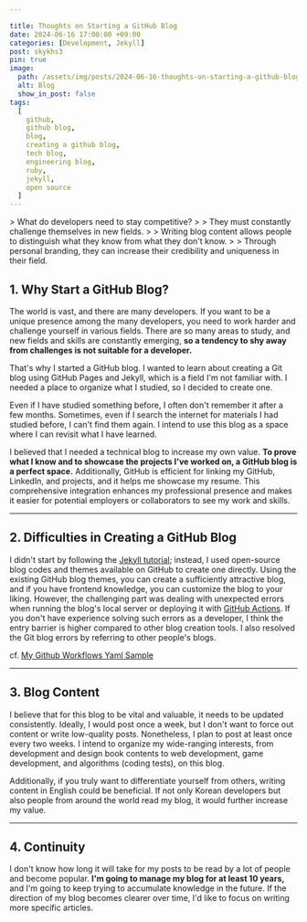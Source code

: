 ```yaml
---

title: Thoughts on Starting a GitHub Blog
date: 2024-06-16 17:00:00 +09:00
categories: [Development, Jekyll]
post: skykhs3
pin: true
image:
  path: /assets/img/posts/2024-06-16-thoughts-on-starting-a-github-blog/jekyll_pages.webp
  alt: Blog
  show_in_post: false
tags:
  [
    github,
    github blog,
    blog,
    creating a github blog,
    tech blog,
    engineering blog,
    ruby,
    jekyll,
    open source
  ]
---
```

<div markdown="1">
> What do developers need to stay competitive?
>
> They must constantly challenge themselves in new fields.
> 
> Writing blog content allows people to distinguish what they know from what they don't know.
> 
> Through personal branding, they can increase their credibility and uniqueness in their field.

## 1. Why Start a GitHub Blog? 

The world is vast, and there are many developers. If you want to be a unique presence among the many developers, you need to work harder and challenge yourself in various fields. There are so many areas to study, and new fields and skills are constantly emerging, **so a tendency to shy away from challenges is not suitable for a developer.**

That's why I started a GitHub blog. I wanted to learn about creating a Git blog using GitHub Pages and Jekyll, which is a field I'm not familiar with. I needed a place to organize what I studied, so I decided to create one.

Even if I have studied something before, I often don't remember it after a few months. Sometimes, even if I search the internet for materials I had studied before, I can't find them again. I intend to use this blog as a space where I can revisit what I have learned.

I believed that I needed a technical blog to increase my own value. **To prove what I know and to showcase the projects I've worked on, a GitHub blog is a perfect space.** Additionally, GitHub is efficient for linking my GitHub, LinkedIn, and projects, and it helps me showcase my resume. This comprehensive integration enhances my professional presence and makes it easier for potential employers or collaborators to see my work and skills.

---
## 2. Difficulties in Creating a GitHub Blog

I didn't start by following the [Jekyll tutorial](https://jekyllrb-ko.github.io/); instead, I used open-source blog codes and themes available on GitHub to create one directly. Using the existing GitHub blog themes, you can create a sufficiently attractive blog, and if you have frontend knowledge, you can customize the blog to your liking. However, the challenging part was dealing with unexpected errors when running the blog's local server or deploying it with [GitHub Actions](https://github.com/skykhs3/skykhs3.github.io/actions/workflows/pages-deploy.yml). If you don't have experience solving such errors as a developer, I think the entry barrier is higher compared to other blog creation tools. I also resolved the Git blog errors by referring to other people's blogs.

cf. [My Github Workflows Yaml Sample](https://github.com/skykhs3/skykhs3.github.io/blob/main/.github/workflows/pages-deploy.yml)

---
## 3. Blog Content

I believe that for this blog to be vital and valuable, it needs to be updated consistently. Ideally, I would post once a week, but I don't want to force out content or write low-quality posts. Nonetheless, I plan to post at least once every two weeks. I intend to organize my wide-ranging interests, from development and design book contents to web development, game development, and algorithms (coding tests), on this blog.

Additionally, if you truly want to differentiate yourself from others, writing content in English could be beneficial. If not only Korean developers but also people from around the world read my blog, it would further increase my value.

---
## 4. Continuity
I don't know how long it will take for my posts to be read by a lot of people and become popular. **I'm going to manage my blog for at least 10 years,** and I'm going to keep trying to accumulate knowledge in the future. If the direction of my blog becomes clearer over time, I'd like to focus on writing more specific articles.

</div>